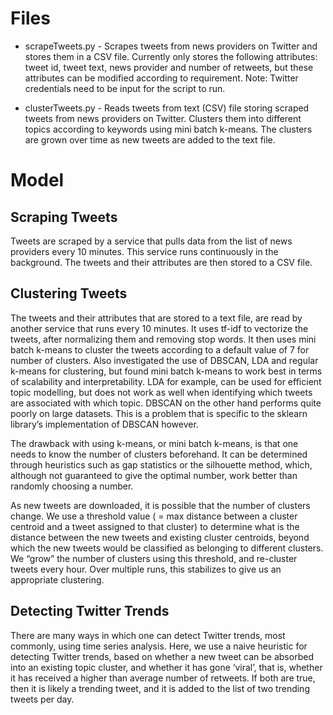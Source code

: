Files
=====

- scrapeTweets.py - Scrapes tweets from news providers on Twitter and stores them in a CSV file. Currently only stores the following attributes: tweet id, tweet text, news provider and number of retweets, but these attributes can be modified according to requirement. 
Note: Twitter credentials need to be input for the script to run.

- clusterTweets.py - Reads tweets from text (CSV) file storing scraped tweets from news providers on Twitter. Clusters them into different topics according to keywords using mini batch k-means. The clusters are grown over time as new tweets are added to the text file.

Model
=====

Scraping Tweets
---------------
Tweets are scraped by a service that pulls data from the list of news providers every 10 minutes. This service runs continuously in the background. The tweets and their attributes are then stored to a CSV file.

Clustering Tweets
-----------------
The tweets and their attributes that are stored to a text file, are read by another service that runs every 10 minutes. It uses tf-idf to vectorize the tweets, after normalizing them and removing stop words. It then uses mini batch k-means to cluster the tweets according to a default value of 7 for number of clusters. Also investigated the use of DBSCAN, LDA and regular k-means for clustering, but found mini batch k-means to work best in terms of scalability and interpretability. LDA for example, can be used for efficient topic modelling, but does not work as well when identifying which tweets are associated with which topic. DBSCAN on the other hand performs quite poorly on large datasets. This is a problem that is specific to the sklearn library’s implementation of DBSCAN however.

The drawback with using k-means, or mini batch k-means, is that one needs to know the number of clusters beforehand. It can be determined through heuristics such as gap statistics or the silhouette method, which, although not guaranteed to give the optimal number, work better than randomly choosing a number.

As new tweets are downloaded, it is possible that the number of clusters change. We use a threshold value ( = max distance between a cluster centroid and a tweet assigned to that cluster) to determine what is the distance between the new tweets and existing cluster centroids, beyond which the new tweets would be classified as belonging to different clusters. We “grow” the number of clusters using this threshold, and re-cluster tweets every hour. Over multiple runs, this stabilizes to give us an appropriate clustering.

Detecting Twitter Trends
------------------------
There are many ways in which one can detect Twitter trends, most commonly, using time series analysis. Here, we use a naive heuristic for detecting Twitter trends, based on whether a new tweet can be absorbed into an existing topic cluster, and whether it has gone ‘viral’, that is, whether it has received a higher than average number of retweets.
If both are true, then it is likely a trending tweet, and it is added to the list of two trending tweets per day.
